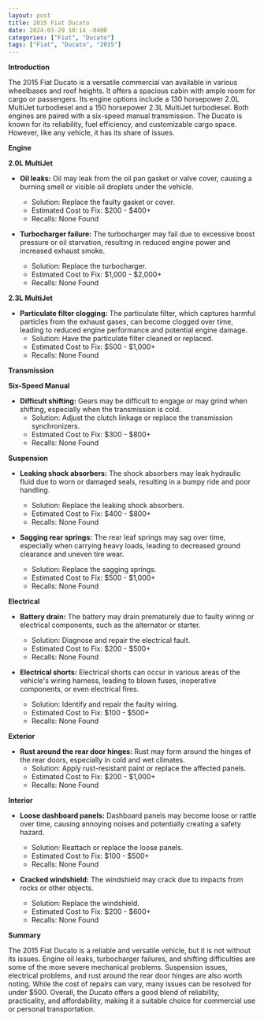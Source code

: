 ```yaml
---
layout: post
title: 2015 Fiat Ducato
date: 2024-03-29 10:14 -0400
categories: ["Fiat", "Ducato"]
tags: ["Fiat", "Ducato", "2015"]
---
```

**Introduction**

The 2015 Fiat Ducato is a versatile commercial van available in various wheelbases and roof heights. It offers a spacious cabin with ample room for cargo or passengers. Its engine options include a 130 horsepower 2.0L MultiJet turbodiesel and a 150 horsepower 2.3L MultiJet turbodiesel. Both engines are paired with a six-speed manual transmission. The Ducato is known for its reliability, fuel efficiency, and customizable cargo space. However, like any vehicle, it has its share of issues.

**Engine**

**2.0L MultiJet**

* **Oil leaks:** Oil may leak from the oil pan gasket or valve cover, causing a burning smell or visible oil droplets under the vehicle.
  * Solution: Replace the faulty gasket or cover.
  * Estimated Cost to Fix: $200 - $400+
  * Recalls: None Found

* **Turbocharger failure:** The turbocharger may fail due to excessive boost pressure or oil starvation, resulting in reduced engine power and increased exhaust smoke.
  * Solution: Replace the turbocharger.
  * Estimated Cost to Fix: $1,000 - $2,000+
  * Recalls: None Found

**2.3L MultiJet**

* **Particulate filter clogging:** The particulate filter, which captures harmful particles from the exhaust gases, can become clogged over time, leading to reduced engine performance and potential engine damage.
  * Solution: Have the particulate filter cleaned or replaced.
  * Estimated Cost to Fix: $500 - $1,000+
  * Recalls: None Found

**Transmission**

**Six-Speed Manual**

* **Difficult shifting:** Gears may be difficult to engage or may grind when shifting, especially when the transmission is cold.
  * Solution: Adjust the clutch linkage or replace the transmission synchronizers.
  * Estimated Cost to Fix: $300 - $800+
  * Recalls: None Found

**Suspension**

* **Leaking shock absorbers:** The shock absorbers may leak hydraulic fluid due to worn or damaged seals, resulting in a bumpy ride and poor handling.
  * Solution: Replace the leaking shock absorbers.
  * Estimated Cost to Fix: $400 - $800+
  * Recalls: None Found

* **Sagging rear springs:** The rear leaf springs may sag over time, especially when carrying heavy loads, leading to decreased ground clearance and uneven tire wear.
  * Solution: Replace the sagging springs.
  * Estimated Cost to Fix: $500 - $1,000+
  * Recalls: None Found

**Electrical**

* **Battery drain:** The battery may drain prematurely due to faulty wiring or electrical components, such as the alternator or starter.
  * Solution: Diagnose and repair the electrical fault.
  * Estimated Cost to Fix: $200 - $500+
  * Recalls: None Found

* **Electrical shorts:** Electrical shorts can occur in various areas of the vehicle's wiring harness, leading to blown fuses, inoperative components, or even electrical fires.
  * Solution: Identify and repair the faulty wiring.
  * Estimated Cost to Fix: $100 - $500+
  * Recalls: None Found

**Exterior**

* **Rust around the rear door hinges:** Rust may form around the hinges of the rear doors, especially in cold and wet climates.
  * Solution: Apply rust-resistant paint or replace the affected panels.
  * Estimated Cost to Fix: $200 - $1,000+
  * Recalls: None Found

**Interior**

* **Loose dashboard panels:** Dashboard panels may become loose or rattle over time, causing annoying noises and potentially creating a safety hazard.
  * Solution: Reattach or replace the loose panels.
  * Estimated Cost to Fix: $100 - $500+
  * Recalls: None Found

* **Cracked windshield:** The windshield may crack due to impacts from rocks or other objects.
  * Solution: Replace the windshield.
  * Estimated Cost to Fix: $200 - $600+
  * Recalls: None Found

**Summary**

The 2015 Fiat Ducato is a reliable and versatile vehicle, but it is not without its issues. Engine oil leaks, turbocharger failures, and shifting difficulties are some of the more severe mechanical problems. Suspension issues, electrical problems, and rust around the rear door hinges are also worth noting. While the cost of repairs can vary, many issues can be resolved for under $500. Overall, the Ducato offers a good blend of reliability, practicality, and affordability, making it a suitable choice for commercial use or personal transportation.
